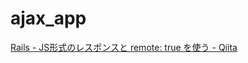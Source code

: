 # ajax_app
[Rails - JS形式のレスポンスと remote: true を使う - Qiita](http://qiita.com/hc_isobe/items/a29860d3e86a6bc5fd3e)
